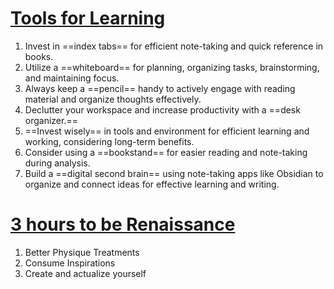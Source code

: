 # [Tools for Learning](https://www.youtube.com/watch?v=J6ePkk6tjEw)
 1. Invest in ==index tabs== for efficient note-taking and quick reference in books.
 2. Utilize a ==whiteboard== for planning, organizing tasks, brainstorming, and maintaining focus.
 3. Always keep a ==pencil== handy to actively engage with reading material and organize thoughts effectively.
 4. Declutter your workspace and increase productivity with a ==desk organizer.==
 5. ==Invest wisely== in tools and environment for efficient learning and working, considering long-term benefits.
 6. Consider using a ==bookstand== for easier reading and note-taking during analysis.
 7. Build a ==digital second brain== using note-taking apps like Obsidian to organize and connect ideas for effective learning and writing.


# [3 hours to be Renaissance](https://www.youtube.com/watch?v=dJo0PyD0V2w)
1. Better Physique Treatments
2. Consume Inspirations
3. Create and actualize yourself
